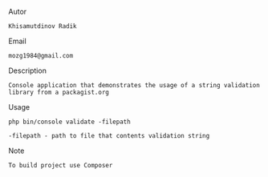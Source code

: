 Autor

	Khisamutdinov Radik

Email

	mozg1984@gmail.com

Description

	Console application that demonstrates the usage of a string validation library from a packagist.org

Usage
	
	php bin/console validate -filepath
	
	-filepath - path to file that contents validation string

Note

	To build project use Composer